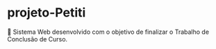 # projeto-Petiti
🌟 Sistema Web desenvolvido com o objetivo de finalizar o Trabalho de Conclusão de Curso.
